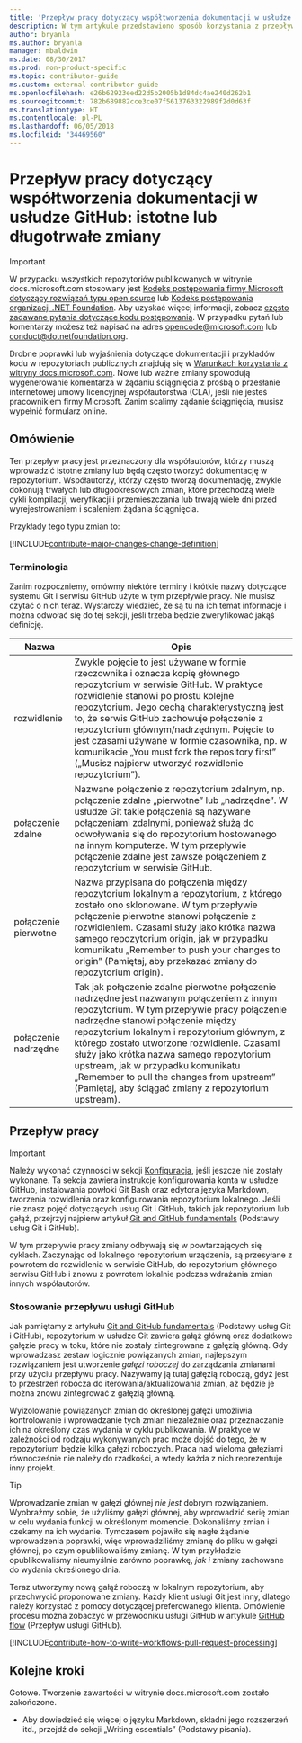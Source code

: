 ```yaml
---
title: 'Przepływ pracy dotyczący współtworzenia dokumentacji w usłudze GitHub: istotne lub długotrwałe zmiany'
description: W tym artykule przedstawiono sposób korzystania z przepływu pracy dla współautorów w przypadku dokonywania istotnych zmian w artykułach w witrynie docs.microsoft.com.
author: bryanla
ms.author: bryanla
manager: mbaldwin
ms.date: 08/30/2017
ms.prod: non-product-specific
ms.topic: contributor-guide
ms.custom: external-contributor-guide
ms.openlocfilehash: e26b62923eed22d5b2005b1d84dc4ae240d262b1
ms.sourcegitcommit: 782b689882cce3ce07f5613763322989f2d0d63f
ms.translationtype: HT
ms.contentlocale: pl-PL
ms.lasthandoff: 06/05/2018
ms.locfileid: "34469560"
---
```

# <a name="github-contribution-workflow-for-major-or-long-running-changes"></a>Przepływ pracy dotyczący współtworzenia dokumentacji w usłudze GitHub: istotne lub długotrwałe zmiany

> [!IMPORTANT]
> W przypadku wszystkich repozytoriów publikowanych w witrynie docs.microsoft.com stosowany jest [Kodeks postępowania firmy Microsoft dotyczący rozwiązań typu open source](https://opensource.microsoft.com/codeofconduct/) lub [Kodeks postępowania organizacji .NET Foundation](https://dotnetfoundation.org/code-of-conduct). Aby uzyskać więcej informacji, zobacz [często zadawane pytania dotyczące kodu postępowania](https://opensource.microsoft.com/codeofconduct/faq/). W przypadku pytań lub komentarzy możesz też napisać na adres [opencode@microsoft.com](mailto:opencode@microsoft.com) lub [conduct@dotnetfoundation.org](mailto:conduct@dotnetfoundation.org).<br>
>
> Drobne poprawki lub wyjaśnienia dotyczące dokumentacji i przykładów kodu w repozytoriach publicznych znajdują się w [Warunkach korzystania z witryny docs.microsoft.com](https://docs.microsoft.com/legal/termsofuse). Nowe lub ważne zmiany spowodują wygenerowanie komentarza w żądaniu ściągnięcia z prośbą o przesłanie internetowej umowy licencyjnej współautorstwa (CLA), jeśli nie jesteś pracownikiem firmy Microsoft. Zanim scalimy żądanie ściągnięcia, musisz wypełnić formularz online.

## <a name="overview"></a>Omówienie

Ten przepływ pracy jest przeznaczony dla współautorów, którzy muszą wprowadzić istotne zmiany lub będą często tworzyć dokumentację w repozytorium. Współautorzy, którzy często tworzą dokumentację, zwykle dokonują trwałych lub długookresowych zmian, które przechodzą wiele cykli kompilacji, weryfikacji i przemieszczania lub trwają wiele dni przed wyrejestrowaniem i scaleniem żądania ściągnięcia.

Przykłady tego typu zmian to:

[!INCLUDE[contribute-major-changes-change-definition](includes/contribute-how-to-write-workflows-major-change-definition.md)]

### <a name="terminology"></a>Terminologia

Zanim rozpoczniemy, omówmy niektóre terminy i krótkie nazwy dotyczące systemu Git i serwisu GitHub użyte w tym przepływie pracy. Nie musisz czytać o nich teraz. Wystarczy wiedzieć, że są tu na ich temat informacje i można odwołać się do tej sekcji, jeśli trzeba będzie zweryfikować jakąś definicję.

| Nazwa | Opis |
|-----------|-------------|
|rozwidlenie|Zwykle pojęcie to jest używane w formie rzeczownika i oznacza kopię głównego repozytorium w serwisie GitHub. W praktyce rozwidlenie stanowi po prostu kolejne repozytorium. Jego cechą charakterystyczną jest to, że serwis GitHub zachowuje połączenie z repozytorium głównym/nadrzędnym. Pojęcie to jest czasami używane w formie czasownika, np. w komunikacie „You must fork the repository first” („Musisz najpierw utworzyć rozwidlenie repozytorium”).|
|połączenie zdalne|Nazwane połączenie z repozytorium zdalnym, np. połączenie zdalne „pierwotne” lub „nadrzędne”. W usłudze Git takie połączenia są nazywane połączeniami zdalnymi, ponieważ służą do odwoływania się do repozytorium hostowanego na innym komputerze. W tym przepływie połączenie zdalne jest zawsze połączeniem z repozytorium w serwisie GitHub.|
|połączenie pierwotne|Nazwa przypisana do połączenia między repozytorium lokalnym a repozytorium, z którego zostało ono sklonowane. W tym przepływie połączenie pierwotne stanowi połączenie z rozwidleniem. Czasami służy jako krótka nazwa samego repozytorium origin, jak w przypadku komunikatu „Remember to push your changes to origin” (Pamiętaj, aby przekazać zmiany do repozytorium origin).|
|połączenie nadrzędne|Tak jak połączenie zdalne pierwotne połączenie nadrzędne jest nazwanym połączeniem z innym repozytorium. W tym przepływie pracy połączenie nadrzędne stanowi połączenie między repozytorium lokalnym i repozytorium głównym, z którego zostało utworzone rozwidlenie. Czasami służy jako krótka nazwa samego repozytorium upstream, jak w przypadku komunikatu „Remember to pull the changes from upstream” (Pamiętaj, aby ściągać zmiany z repozytorium upstream).|

## <a name="workflow"></a>Przepływ pracy

>[!IMPORTANT]
> Należy wykonać czynności w sekcji [Konfiguracja](get-started-setup-github.md), jeśli jeszcze nie zostały wykonane. Ta sekcja zawiera instrukcje konfigurowania konta w usłudze GitHub, instalowania powłoki Git Bash oraz edytora języka Markdown, tworzenia rozwidlenia oraz konfigurowania repozytorium lokalnego. Jeśli nie znasz pojęć dotyczących usług Git i GitHub, takich jak repozytorium lub gałąź, przejrzyj najpierw artykuł [Git and GitHub fundamentals](git-github-fundamentals.md) (Podstawy usług Git i GitHub).

W tym przepływie pracy zmiany odbywają się w powtarzających się cyklach. Zaczynając od lokalnego repozytorium urządzenia, są przesyłane z powrotem do rozwidlenia w serwisie GitHub, do repozytorium głównego serwisu GitHub i znowu z powrotem lokalnie podczas wdrażania zmian innych współautorów.

### <a name="use-github-flow"></a>Stosowanie przepływu usługi GitHub

Jak pamiętamy z artykułu [Git and GitHub fundamentals](git-github-fundamentals.md#git) (Podstawy usług Git i GitHub), repozytorium w usłudze Git zawiera gałąź główną oraz dodatkowe gałęzie pracy w toku, które nie zostały zintegrowane z gałęzią główną. Gdy wprowadzasz zestaw logicznie powiązanych zmian, najlepszym rozwiązaniem jest utworzenie *gałęzi roboczej* do zarządzania zmianami przy użyciu przepływu pracy. Nazywamy ją tutaj gałęzią roboczą, gdyż jest to przestrzeń robocza do iterowania/aktualizowania zmian, aż będzie je można znowu zintegrować z gałęzią główną.

Wyizolowanie powiązanych zmian do określonej gałęzi umożliwia kontrolowanie i wprowadzanie tych zmian niezależnie oraz przeznaczanie ich na określony czas wydania w cyklu publikowania. W praktyce w zależności od rodzaju wykonywanych prac może dojść do tego, że w repozytorium będzie kilka gałęzi roboczych. Praca nad wieloma gałęziami równocześnie nie należy do rzadkości, a wtedy każda z nich reprezentuje inny projekt.

>[!TIP]
>Wprowadzanie zmian w gałęzi głównej *nie jest* dobrym rozwiązaniem. Wyobraźmy sobie, że użyliśmy gałęzi głównej, aby wprowadzić serię zmian w celu wydania funkcji w określonym momencie. Dokonaliśmy zmian i czekamy na ich wydanie. Tymczasem pojawiło się nagłe żądanie wprowadzenia poprawki, więc wprowadziliśmy zmianę do pliku w gałęzi głównej, po czym opublikowaliśmy zmianę. W tym przykładzie opublikowaliśmy nieumyślnie zarówno poprawkę, *jak i* zmiany zachowane do wydania określonego dnia.

Teraz utworzymy nową gałąź roboczą w lokalnym repozytorium, aby przechwycić proponowane zmiany. Każdy klient usługi Git jest inny, dlatego należy korzystać z pomocy dotyczącej preferowanego klienta. Omówienie procesu można zobaczyć w przewodniku usługi GitHub w artykule [GitHub flow](https://guides.github.com/introduction/flow/) (Przepływ usługi GitHub).

[!INCLUDE[contribute-how-to-write-workflows-pull-request-processing](includes/contribute-how-to-write-workflows-pull-request-processing.md)]

## <a name="next-steps"></a>Kolejne kroki

Gotowe. Tworzenie zawartości w witrynie docs.microsoft.com zostało zakończone.

- Aby dowiedzieć się więcej o języku Markdown, składni jego rozszerzeń itd., przejdź do sekcji „Writing essentials” (Podstawy pisania).
